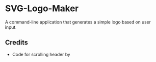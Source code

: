 # SVG-Logo-Maker
A command-line application that generates a simple logo based on user input.

## Credits 
- Code for scrolling header by
